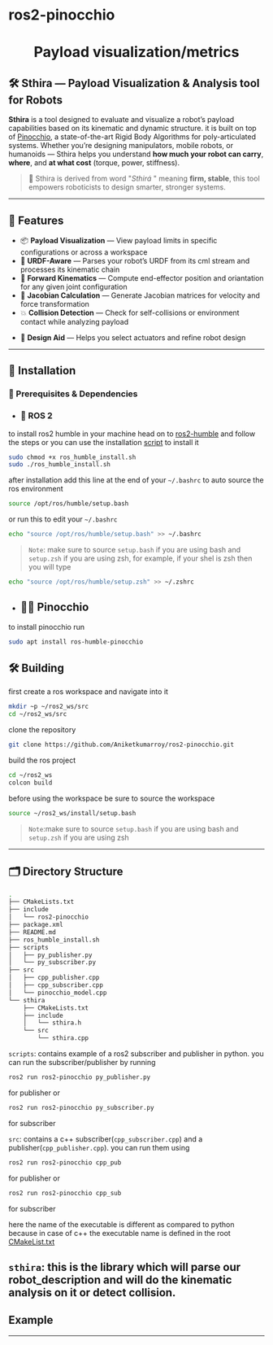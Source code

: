 # ros2-pinocchio
<h1 align="center">Payload visualization/metrics</h1>

## 🛠️ Sthira — Payload Visualization & Analysis tool for Robots

**Sthira** is a tool designed to evaluate and visualize a robot’s payload capabilities based on its kinematic and dynamic structure. it is built on top of [Pinocchio](https://github.com/stack-of-tasks/pinocchio), a state-of-the-art Rigid Body Algorithms for poly-articulated systems. Whether you’re designing manipulators, mobile robots, or humanoids — Sthira helps you understand **how much your robot can carry**, **where**, and **at what cost** (torque, power, stiffness).

> 🧠 Sthira is derived from word "*Sthirá* " meaning **firm, stable**, this tool empowers roboticists to design smarter, stronger systems.

---

## 🚀 Features

- 📦 **Payload Visualization** — View payload limits in specific configurations or across a workspace
- 🧠 **URDF-Aware** — Parses your robot’s URDF from its cml stream and processes its kinematic chain
- 🧭 **Forward Kinematics** — Compute end-effector position and oriantation for any given joint configuration
-  📐 **Jacobian Calculation** — Generate Jacobian matrices for velocity and force transformation
- 💥 **Collision Detection** — Check for self-collisions or environment contact while analyzing payload
<!-- - ⚙️ **Actuation Constraints** — Takes into account joint torque, velocity, stiffness limits
- 📊 **Joint Requirement Analysis** — Determine torque/power/stiffness required to achieve a desired payload
- 🗺️ **Workspace Mapping** — Visualize payload capability across your robot’s entire workspace -->
- 🔧 **Design Aid** — Helps you select actuators and refine robot design

---

<!-- ## 📸 Example Visuals

> _Replace with your plots or screenshots if available_
- Heatmap of max payload across workspace
- Torque requirements for various end-effector configurations
- Interactive 3D plots of payload vs configuration

--- -->


## 🔧 Installation

### 🧩 Prerequisites & Dependencies

* ### 🐢 ROS 2
to install ros2 humble in your machine head on to [ros2-humble](https://docs.ros.org/en/humble/Installation.html) and follow the steps or you can use the installation [script](ros_humble_install.sh) to install it
```bash
sudo chmod +x ros_humble_install.sh
sudo ./ros_humble_install.sh
```
after installation add this line at the end of your `~/.bashrc` to auto source the ros environment
```bash
source /opt/ros/humble/setup.bash
```
or run this to edit your `~/.bashrc`
```bash
echo "source /opt/ros/humble/setup.bash" >> ~/.bashrc
```
> `Note`: make sure to source `setup.bash` if you are using bash and `setup.zsh` if you are using zsh, for example, if your shel is zsh then you will type
```bash
echo "source /opt/ros/humble/setup.zsh" >> ~/.zshrc
```
* ## 🧍‍♂️ Pinocchio
to install pinocchio run
```bash
sudo apt install ros-humble-pinocchio
```
## 🛠️ Building
first create a ros workspace and navigate into it
```bash
mkdir ~p ~/ros2_ws/src
cd ~/ros2_ws/src
```
clone the repository
```bash
git clone https://github.com/Aniketkumarroy/ros2-pinocchio.git
```
build the ros project
```bash
cd ~/ros2_ws
colcon build
```
before using the workspace be sure to source the workspace
```bash
source ~/ros2_ws/install/setup.bash
```
> `Note`:make sure to source `setup.bash` if you are using bash and `setup.zsh` if you are using zsh
---
## 🗂️ Directory Structure
```bash
.
├── CMakeLists.txt
├── include
│   └── ros2-pinocchio
├── package.xml
├── README.md
├── ros_humble_install.sh
├── scripts
│   ├── py_publisher.py
│   └── py_subscriber.py
├── src
│   ├── cpp_publisher.cpp
│   ├── cpp_subscriber.cpp
│   └── pinocchio_model.cpp
└── sthira
    ├── CMakeLists.txt
    ├── include
    │   └── sthira.h
    └── src
        └── sthira.cpp
```
`scripts`: contains example of a ros2 subscriber and publisher in python. you can run the subscriber/publisher by running
```bash
ros2 run ros2-pinocchio py_publisher.py
```
for publisher or
```bash
ros2 run ros2-pinocchio py_subscriber.py
```
for subscriber

`src`: contains a c++ subscriber(`cpp_subscriber.cpp`) and a publisher(`cpp_publisher.cpp`). you can run them using
```bash
ros2 run ros2-pinocchio cpp_pub
```
for publisher or
```bash
ros2 run ros2-pinocchio cpp_sub
```
for subscriber

here the name of the executable is different as compared to python because in case of c++ the executable name is defined in the root [CMakeList.txt](CMakeLists.txt)

`sthira`: this is the library which will parse our robot_description and will do the kinematic analysis on it or detect collision.
---
## Example

---